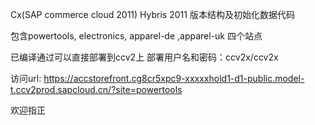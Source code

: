 Cx(SAP commerce cloud 2011) Hybris 2011 版本结构及初始化数据代码 

包含powertools, electronics, apparel-de ,apparel-uk 四个站点

已编译通过可以直接部署到ccv2上 部署用户名和密码：ccv2x/ccv2x

访问url:
https://accstorefront.cg8cr5xpc9-xxxxxhold1-d1-public.model-t.ccv2prod.sapcloud.cn/?site=powertools

欢迎指正


